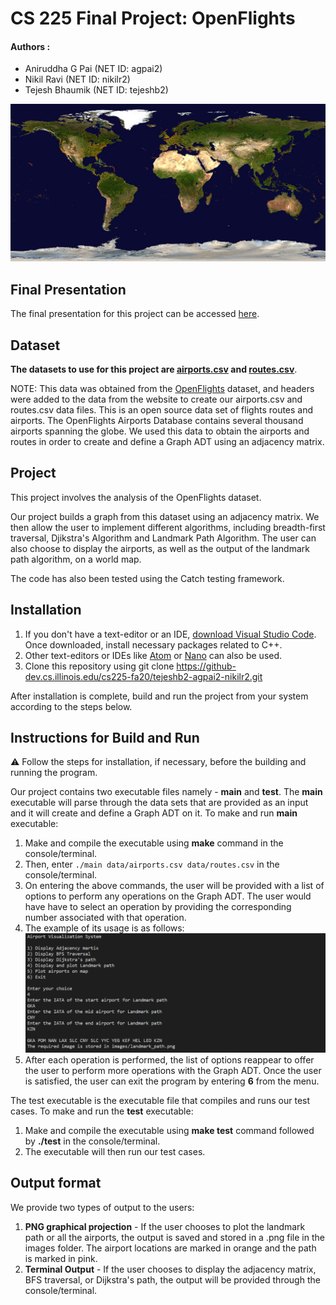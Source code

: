 # CS 225 Final Project: OpenFlights

#### Authors : 

- Aniruddha G Pai (NET ID: agpai2)
- Nikil Ravi (NET ID: nikilr2)
- Tejesh Bhaumik (NET ID: tejeshb2)

![Plot of Airports](images/airports.png)

## Final Presentation

The final presentation for this project can be accessed [here](https://youtu.be/7z6111Co6Eo).

## Dataset

**The datasets to use for this project are [airports.csv](data/airports.csv) and [routes.csv](data/routes.csv)**. 

NOTE: This data was obtained from the [OpenFlights](https://openflights.org/data.html) dataset, and headers were added to the data from the website to create our airports.csv and routes.csv data files. This is an open source data set of flights routes and airports. The OpenFlights Airports Database contains several thousand airports spanning the globe. We used this data to obtain the airports and routes in order to create and define a Graph ADT using an adjacency matrix.

## Project

This project involves the analysis of the OpenFlights dataset. 

Our project builds a graph from this dataset using an adjacency matrix. We then allow the user to implement different algorithms, including breadth-first traversal, Djikstra's Algorithm and Landmark Path Algorithm. The user can also choose to display the airports, as well as the output of the landmark path algorithm, on a world map.

The code has also been tested using the Catch testing framework.

## Installation

1. If you don't have a text-editor or an IDE, [download Visual Studio Code](https://code.visualstudio.com/download). Once downloaded, install necessary packages related to C++.
2. Other text-editors or IDEs like [Atom](https://atom.io/) or [Nano](https://www.nano-editor.org/download.php) can also be   used.
3. Clone this repository using git clone https://github-dev.cs.illinois.edu/cs225-fa20/tejeshb2-agpai2-nikilr2.git

After installation is complete, build and run the project from your system according to the steps below.

## Instructions for Build and Run

:warning: Follow the steps for installation, if necessary, before the building and running the program.

Our project contains two executable files namely - **main** and **test**. The **main** executable will parse through the data sets that are provided as an input and it will create and define a Graph ADT on it. To make and run **main** executable:

1. Make and compile the executable using **make** command in the console/terminal.
2. Then, enter ```./main data/airports.csv data/routes.csv``` in the console/terminal.
3. On entering the above commands, the user will be provided with a list of options to perform any operations on the Graph ADT. The user would have have to select an operation by providing the corresponding number associated with that operation.
4. The example of its usage is as follows:
![Landmark Path Console Output](images/landmarkOutputMenu.PNG)
5. After each operation is performed, the list of options reappear to offer the user to perform more operations with the Graph ADT. Once the user is satisfied, the user can exit the program by entering **6** from the menu.


The test executable is the executable file that compiles and runs our test cases. To make and run the **test** executable:
1. Make and compile the executable using **make test** command followed by **./test** in the console/terminal.
2. The executable will then run our test cases. 

## Output format
We provide two types of output to the users: 

1. **PNG graphical projection** - If the user chooses to plot the landmark path or all the airports, the output is saved and stored in a .png file in the images folder. The airport locations are marked in orange and the path is marked in pink.
2. **Terminal Output** - If the user chooses to display the adjacency matrix, BFS traversal, or Dijkstra's path, the output will be provided through the console/terminal.
